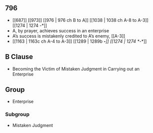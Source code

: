 ## 796
- [[687]] [[973]] [[976 | 976 ch B to A]] [[1038 | 1038 ch A-8 to A-3]] [[1274 | 1274 -*]] 
- A, by prayer, achieves success in an enterprise
- A’s success is mistakenly credited to A’s enemy, [[A-3]]
- [[1163 | 1163c ch A-4 to A-3]] [[1289 | 1289b **-***]] [[1274 | 1274 *-**]] 

## B Clause
- Becoming the Victim of Mistaken Judgment in Carrying out an Enterprise

## Group
- Enterprise

### Subgroup
- Mistaken Judgment

